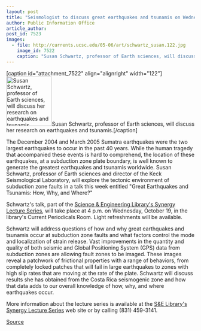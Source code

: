 ```yaml
---
layout: post
title: "Seismologist to discuss great earthquakes and tsunamis on Wednesday, October 19"
author: Public Information Office
article_author: 
post_id: 7523
images:
  - file: http://currents.ucsc.edu/05-06/art/schwartz_susan.122.jpg
    image_id: 7522
    caption: "Susan Schwartz, professor of Earth sciences, will discuss her research on earthquakes and tsunamis."
---
```


[caption id="attachment_7522" align="alignright" width="122"]<a href="http://dev-ucsc-news.pantheonsite.io/wp-content/uploads/2005/10/schwartz_susan.122.jpg"><img class="size-full wp-image-7522" src="http://dev-ucsc-news.pantheonsite.io/wp-content/uploads/2005/10/schwartz_susan.122.jpg" alt="Susan Schwartz, professor of Earth sciences, will discuss her research on earthquakes and tsunamis." width="122" height="132" /></a>Susan Schwartz, professor of Earth sciences, will discuss her research on earthquakes and tsunamis.[/caption]
<a name="content" id="content"></a><br>
<p>
  The December 2004 and March 2005 Sumatra earthquakes were the two largest earthquakes to occur in the past 40 years. While the human tragedy that accompanied these events is hard to comprehend, the location of these earthquakes, at a subduction zone plate boundary, is well known to generate the greatest earthquakes and tsunamis worldwide. Susan Schwartz, professor of Earth sciences and director of the Keck Seismological Laboratory, will explore the tectonic environment of subduction zone faults in a talk this week entitled "Great Earthquakes and Tsunamis: How, Why, and Where?"
</p>
<p>
  Schwartz's talk, part of the <a href="http://library.ucsc.edu/science/synergy">Science &amp; Engineering Library's Synergy Lecture Series</a>, will take place at 4 p.m. on Wednesday, October 19, in the library's Current Periodicals Room. Light refreshments will be available.
</p>
<p>
  Schwartz will address questions of how and why great earthquakes and tsunamis occur at subduction zone faults and what factors control the mode and localization of strain release. Vast improvements in the quantity and quality of both seismic and Global Positioning System (GPS) data from subduction zones are allowing fault zones to be imaged. These images reveal a patchwork of frictional properties with a range of behaviors, from completely locked patches that will fail in large earthquakes to zones with high slip rates that are moving at the rate of the plate. Schwartz will discuss results she has obtained from the Costa Rica seismogenic zone and how that data adds to our overall knowledge of how, why, and where earthquakes occur.
</p>
<p>
  More information about the lecture series is available at the <a href="http://library.ucsc.edu/science/synergy">S&amp;E Library's Synergy Lecture Series</a> web site or by calling (831) 459-3141.
</p>
<p><a href="http://www1.ucsc.edu/currents/05-06/10-17/brief-lecture.asp" title="Permalink to brief-lecture">Source</a></p>
